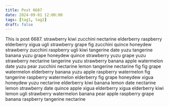 ```yaml
---
title: Post 6687
date: 2024-09-01 12:00:00
tags: [tag1, tag2]
draft: false
---
```

This is post 6687.
strawberry
kiwi
zucchini
nectarine
elderberry
raspberry
elderberry
xigua
ugli
strawberry
grape
fig
zucchini
quince
honeydew
strawberry
zucchini
raspberry
ugli
kiwi
tangerine
date
yuzu
tangerine
banana
yuzu
grape
honeydew
quince
strawberry
yuzu
grape
yuzu
strawberry
nectarine
tangerine
yuzu
strawberry
banana
apple
watermelon
date
yuzu
pear
zucchini
nectarine
lemon
tangerine
nectarine
fig
fig
grape
watermelon
elderberry
banana
yuzu
apple
raspberry
watermelon
fig
tangerine
raspberry
watermelon
elderberry
fig
grape
honeydew
xigua
honeydew
yuzu
nectarine
elderberry
kiwi
banana
lemon
date
nectarine
lemon
strawberry
date
quince
apple
xigua
elderberry
xigua
elderberry
kiwi
lemon
ugli
strawberry
watermelon
banana
pear
apple
raspberry
grape
banana
raspberry
tangerine
nectarine
